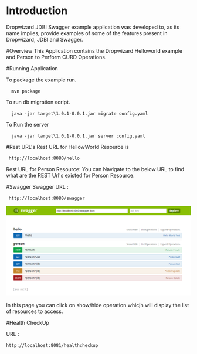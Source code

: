 # Introduction
Dropwizard JDBI Swagger example application was developed to, as its name implies, provide examples of some of the features present in Dropwizard, JDBI and Swagger.

#Overview
This Application contains the Dropwizard Helloworld example and Person to Perform CURD Operations.

#Running Application

To package the example run.

      mvn package
      
To run db migration script.

      java -jar target\1.0.1-0.0.1.jar migrate config.yaml
      
To Run the server

      java -jar target\1.0.1-0.0.1.jar server config.yaml

#Rest URL's
Rest URL for HellowWorld Resource is 

     http://localhost:8080/hello 

Rest URL for Person Resource:  You can Navigate to the below URL to find what are the REST Url's existed for Person Resource.

#Swagger
Swagger URL : 

     http://localhost:8080/swagger 
     
 ![alt text](swaggerUI.png "API UI Description")

In this page you can click on show/hide operation whicjh will display the list of resources to access.


#Health CheckUp

URL : 

    http://localhost:8081/healthcheckup
